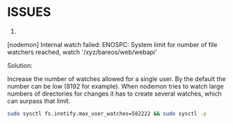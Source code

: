 
ISSUES
======

1.

[nodemon] Internal watch failed: ENOSPC: System limit for number of file watchers reached, watch '/xyz/bareos/web/webapi'

Solution:

Increase the number of watches allowed for a single user. By the default the number can be low (8192 for example). When nodemon tries to watch large numbers of directories for changes it has to create several watches, which can surpass that limit.

```bash
sudo sysctl fs.inotify.max_user_watches=582222 && sudo sysctl -p
```
